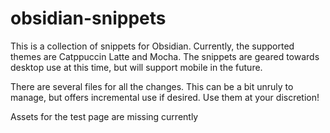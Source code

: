 # obsidian-snippets

This is a collection of snippets for Obsidian. Currently, the supported themes are Catppuccin Latte and Mocha. The snippets are geared towards desktop use at this time, but will support mobile in the future.

There are several files for all the changes. This can be a bit unruly to manage, but offers incremental use if desired. Use them at your discretion!

Assets for the test page are missing currently